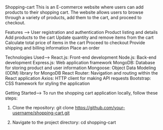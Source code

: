 Shopping-cart
This is an E-commerce website where users can add products to their shopping cart. The website allows users to browse through a variety of products,
add them to the cart, and proceed to checkout.

 Features -->
User registration and authentication
Product listing and details
Add products to the cart
Update quantity and remove items from the cart
Calculate total price of items in the cart
Proceed to checkout
Provide shipping and billing information
Place an order

 Technologies Used-->
React.js: Front-end development
Node.js: Back-end development
Express.js: Web application framework
MongoDB: Database for storing product and user information
Mongoose: Object Data Modeling (ODM) library for MongoDB
React Router: Navigation and routing within the React application
Axios: HTTP client for making API requests
Bootstrap: CSS framework for styling the application

Getting Started-->
To run the shopping cart application locally, follow these steps:

1. Clone the repository: 
   git clone https://github.com/your-username/shopping-cart.git
   
2. Navigate to the project directory:
   cd shopping-cart
